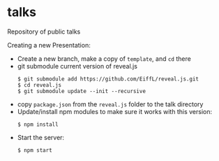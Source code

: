 # talks
Repository of public talks


Creating a new Presentation:
  - Create a new branch, make a copy of `template`, and `cd` there
  - git submodule current version of reveal.js
    ```
    $ git submodule add https://github.com/EiffL/reveal.js.git
    $ cd reveal.js
    $ git submodule update --init --recursive
    ```
  - copy `package.json` from  the `reveal.js` folder to the talk directory
  - Update/install npm modules to make sure it  works with this version:
    ```
    $ npm install
    ```
  - Start the server:
    ```
    $ npm start
    ```
